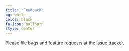 ```yaml
---
title: "Feedback"
bg: while
color: black
fa-icon: bullhorn
style: center
---
```


Please file bugs and feature requests at the [issue tracker][tracker].

[tracker]: https://github.com/dart-atom/dartlang/issues

